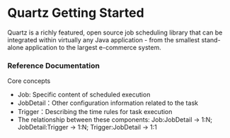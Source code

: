 # Quartz Getting Started

Quartz is a richly featured, open source job scheduling library that can be
integrated within virtually any Java application - from the smallest stand-alone
application to the largest e-commerce system.

### Reference Documentation

Core concepts
* Job: Specific content of scheduled execution
* JobDetail：Other configuration information related to the task
* Trigger：Describing the time rules for task execution
* The relationship between these components: Job:JobDetail -> 1:N; JobDetail:Trigger -> 1:N; Trigger:JobDetail -> 1:1

